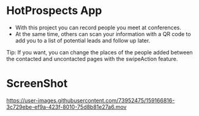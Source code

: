 # HotProspects App

- With this project you can record people you meet at conferences.
-  At the same time, others can scan your information with a QR code to add you to a list of potential leads and follow up later.

Tip: If you want, you can change the places of the people added between the contacted and uncontacted pages with the swipeAction feature.

# ScreenShot

https://user-images.githubusercontent.com/73952475/159166816-3c729ebe-ef9a-423f-8010-75d8b81e27a6.mov


 
